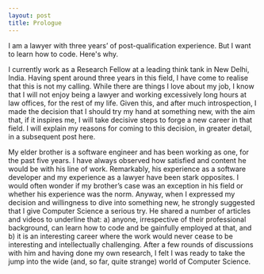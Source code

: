 ```yaml
---
layout: post
title: Prologue
---
```



I am a lawyer with three years’ of post-qualification experience. But I want to learn how to code. Here's why.

I currently work as a Research Fellow at a leading think tank in New Delhi, India. Having spent around three years in this field, I have come to realise that this is not my calling. While there are things I love about my job, I know that I will not enjoy being a lawyer and working excessively long hours at law offices, for the rest of my life. Given this, and after much introspection, I made the decision that I should try my hand at something new, with the aim that, if it inspires me, I will take decisive steps to forge a new career in that field. I will explain my reasons for coming to this decision, in greater detail, in a subsequent post here.

My elder brother is a software engineer and has been working as one, for the past five years. I have always observed how satisfied and content he would be with his line of work. Remarkably, his experience as a software developer and my experience as a lawyer have been stark opposites. I would often wonder if my brother’s case was an exception in his field or whether his experience was the norm. Anyway, when I expressed my decision and willingness to dive into something new, he strongly suggested that I give Computer Science a serious try. He shared a number of articles and videos to underline that: a) anyone, irrespective of their professional background, can learn how to code and be gainfully employed at that, and b) it is an interesting career where the work would never cease to be interesting and intellectually challenging. After a few rounds of discussions with him and having done my own research, I felt I was ready to take the jump into the wide (and, so far, quite strange)  world of Computer Science.

